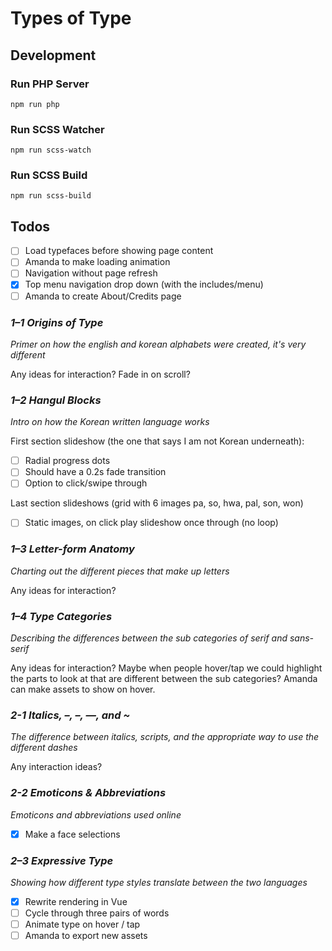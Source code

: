 # Types of Type

## Development

### Run PHP Server
`npm run php`

### Run SCSS Watcher
`npm run scss-watch`

### Run SCSS Build
`npm run scss-build`

## Todos
- [ ] Load typefaces before showing page content
- [ ] Amanda to make loading animation
- [ ] Navigation without page refresh
- [x] Top menu navigation drop down (with the includes/menu)
- [ ] Amanda to create About/Credits page

### *1–1 Origins of Type*
_Primer on how the english and korean alphabets were created, it's very different_

Any ideas for interaction? Fade in on scroll?


### *1–2 Hangul Blocks*
_Intro on how the Korean written language works_

First section slideshow (the one that says I am not Korean underneath):
- [ ] Radial progress dots
- [ ] Should have a 0.2s fade transition
- [ ] Option to click/swipe through

Last section slideshows (grid with 6 images pa, so, hwa, pal, son, won)
- [ ] Static images, on click play slideshow once through (no loop)


### *1–3 Letter-form Anatomy*
_Charting out the different pieces that make up letters_

Any ideas for interaction?


### *1–4 Type Categories*
_Describing the differences between the sub categories of serif and sans-serif_

Any ideas for interaction? Maybe when people hover/tap we could highlight the parts to look at that are different between the sub categories? Amanda can make assets to show on hover.


### *2-1 Italics, –, –, —, and \~*
_The difference between italics, scripts, and the appropriate way to use the different dashes_

Any interaction ideas?


### *2-2 Emoticons & Abbreviations*
_Emoticons and abbreviations used online_

- [x] Make a face selections

### *2–3 Expressive Type*
_Showing how different type styles translate between the two languages_

- [x] Rewrite rendering in Vue
- [ ] Cycle through three pairs of words
- [ ] Animate type on hover / tap
- [ ] Amanda to export new assets
